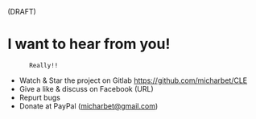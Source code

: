 (DRAFT)
# I want to hear from you!
          Really!!

- Watch & Star the project on Gitlab https://github.com/micharbet/CLE
- Give a like & discuss on Facebook (URL)
- Repurt bugs
- Donate at PayPal (micharbet@gmail.com)

